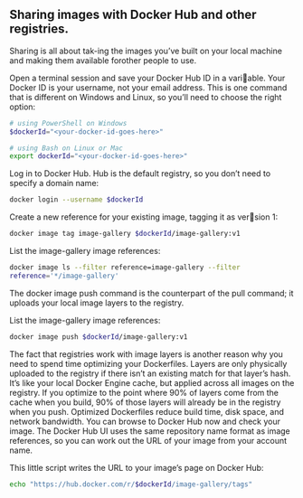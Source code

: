 ## Sharing images with Docker Hub and other registries.

Sharing is all about tak-ing the images you’ve built on your local machine and making them available forother  people  to  use. 

Open a terminal session and save your Docker Hub ID in a vari￾able. Your Docker ID is your username, not your email address. This is one
command that is different on Windows and Linux, so you’ll need to choose
the right option:
```powershell
# using PowerShell on Windows
$dockerId="<your-docker-id-goes-here>"
```

```bash
# using Bash on Linux or Mac
export dockerId="<your-docker-id-goes-here>"
```

Log in to Docker Hub. Hub is the default registry, so you don’t
need to specify a domain name:
```bash
docker login --username $dockerId
```

Create a new reference for your existing image, tagging it as ver￾sion 1:
```bash
docker image tag image-gallery $dockerId/image-gallery:v1
```

List the image-gallery image references:
```bash
docker image ls --filter reference=image-gallery --filter 
reference='*/image-gallery'
```

The docker
image push command is the counterpart of the pull command; it uploads your local
image layers to the registry.

List the image-gallery image references:
```bash
docker image push $dockerId/image-gallery:v1
```

The fact that registries work with image layers is another reason why you need to
spend time optimizing your Dockerfiles. Layers are only physically uploaded to the
registry if there isn’t an existing match for that layer’s hash. It’s like your local Docker
Engine cache, but applied across all images on the registry. If you optimize to the
point where 90% of layers come from the cache when you build, 90% of those layers
will already be in the registry when you push. Optimized Dockerfiles reduce build
time, disk space, and network bandwidth.
 You can browse to Docker Hub now and check your image. The Docker Hub UI
uses the same repository name format as image references, so you can work out the
URL of your image from your account name.


This little script writes the URL to your image’s page on Docker
Hub:
```bash
echo "https://hub.docker.com/r/$dockerId/image-gallery/tags"
```
